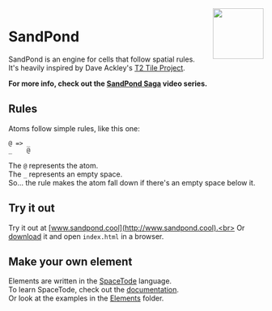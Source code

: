 <img align="right" height="100" src="http://todepond.com/IMG/SandPond@0.25x.png">

# SandPond
SandPond is an engine for cells that follow spatial rules.<br>
It's heavily inspired by Dave Ackley's [T2 Tile Project](https://t2tile.com/).

**For more info, check out the [SandPond Saga](https://youtube.com/c/TodePond) video series.**

## Rules
Atoms follow simple rules, like this one:
```
@ => _
_    @
```
The `@` represents the atom.<br>
The `_` represents an empty space.<br>
So... the rule makes the atom fall down if there's an empty space below it.<br>

## Try it out
Try it out at [www.sandpond.cool](http://www.sandpond.cool).<br>
Or [download](https://github.com/l2wilson94/SandPond/archive/main.zip) it and open `index.html` in a browser.<br>

## Make your own element
Elements are written in the [SpaceTode](https://github.com/l2wilson94/SpaceTode) language.<br>
To learn SpaceTode, check out the [documentation](https://l2wilson94.gitbook.io/spacetode).<br>
Or look at the examples in the [Elements](https://github.com/l2wilson94/SandPond/tree/main/Source/Elements) folder.
